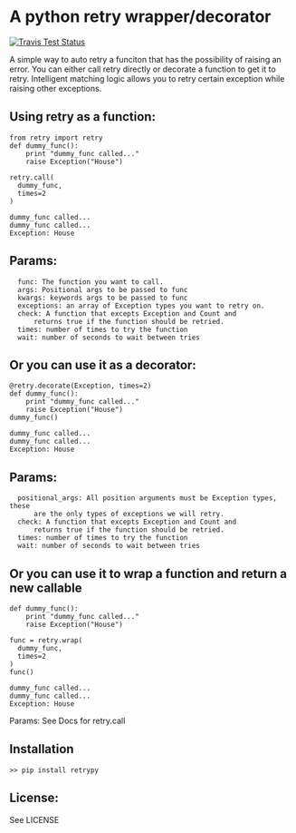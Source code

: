 A python retry wrapper/decorator
=============

[![Travis Test Status](https://travis-ci.org/toddsifleet/retrypy.svg?branch=master)](https://travis-ci.org/toddsifleet/retry)

A simple way to auto retry a funciton that has the possibility of raising an error.  You can either call retry directly or decorate a function to get it to retry.  Intelligent matching logic allows you to retry certain exception while raising other exceptions.


Using retry as a function:
-------
    from retry import retry
    def dummy_func():
        print "dummy_func called..."
        raise Exception("House")

    retry.call(
      dummy_func,
      times=2
    )

    dummy_func called...
    dummy_func called...
    Exception: House

Params:
-------
      func: The function you want to call.
      args: Positional args to be passed to func
      kwargs: keywords args to be passed to func
      exceptions: an array of Exception types you want to retry on.
      check: A function that excepts Exception and Count and
          returns true if the function should be retried.
      times: number of times to try the function
      wait: number of seconds to wait between tries


Or you can use it as a decorator:
-------
    @retry.decorate(Exception, times=2)
    def dummy_func():
        print "dummy_func called..."
        raise Exception("House")
    dummy_func()

    dummy_func called...
    dummy_func called...
    Exception: House


Params:
-------
      positional_args: All position arguments must be Exception types, these
          are the only types of exceptions we will retry.
      check: A function that excepts Exception and Count and
          returns true if the function should be retried.
      times: number of times to try the function
      wait: number of seconds to wait between tries

Or you can use it to wrap a function and return a new callable
-------
    def dummy_func():
        print "dummy_func called..."
        raise Exception("House")

    func = retry.wrap(
      dummy_func,
      times=2
    )
    func()

    dummy_func called...
    dummy_func called...
    Exception: House

Params:
    See Docs for retry.call


Installation
-------

    >> pip install retrypy
License:
-------

See LICENSE
